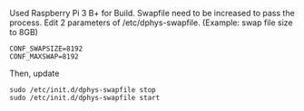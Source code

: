 Used Raspberry Pi 3 B+ for Build.
Swapfile need to be increased to pass the process.
Edit 2 parameters of /etc/dphys-swapfile. (Example: swap file size to 8GB)

```
CONF_SWAPSIZE=8192
CONF_MAXSWAP=8192
```

Then, update

```
sudo /etc/init.d/dphys-swapfile stop
sudo /etc/init.d/dphys-swapfile start
```
